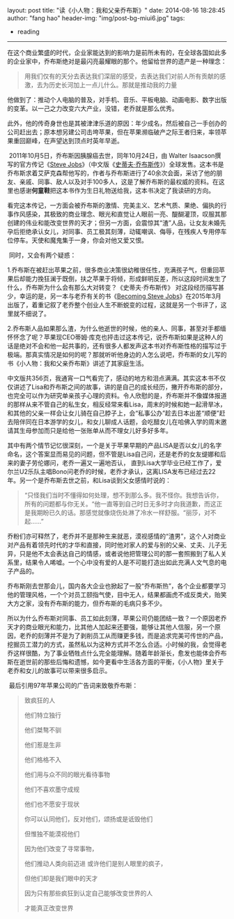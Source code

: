 layout:     post
title:      "读《小人物：我和父亲乔布斯》"
date:       2014-08-16 18:28:45
author:     "fang hao"
header-img: "img/post-bg-miui6.jpg"
tags:

   -  reading


---

​		在这个商业繁盛的时代，企业家能达到的影响力是前所未有的，在全球各国如此多的企业家中，乔布斯绝对是最闪亮最耀眼的那个。他留给世界的遗产是一种理念：

> 用我们仅有的天分去表达我们深层的感受，去表达我们对前人所有贡献的感激，去为历史长河加上一点儿什么。那就是推动我的力量

​		他做到了：推动个人电脑的普及，对手机、音乐、平板电脑、动画电影、数字出版的变革。以一己之力改变六大产业，没错，老乔就是那么优秀。

​       此外，他的传奇身世也是其被津津乐道的原因：年少成名，然后被自己一手创办的公司赶出去；原本想另建公司击垮苹果，但在苹果濒临破产之际王者归来，率领苹果重回巅峰，在声望达到顶点时英年早逝。       

​       2011年10月5日，乔布斯因胰腺癌去世，同年10月24日，由 Walter Isaacson撰写的官方传记《[Steve Jobs](https://book.douban.com/subject/6512188/)》（中文版《[史蒂夫·乔布斯传](https://book.douban.com/subject/6798611/)》）全球发售。这本书是乔布斯求着艾萨克森帮他写的，作者与乔布斯进行了40余次会面，采访了他的朋友、亲戚、同事、敌人以及对手100多人，这是了解乔布斯的最权威的资料。在这里也感谢**何童鞋**把这本书作为生日礼物送给我，这本书决定了我读研的方向。

​      看完这本传记，一方面会被乔布斯的激情、完美主义、艺术气质、果绝、偏执的行事作风感染，其极致的商业理念、眼光和直觉让人眼前一亮、醍醐灌顶，叹服其那创建的伟业和能改变世界的天才；但另一方面，会震惊其“渣”人品，让女友未婚先孕后拒绝承认女儿，对同事、员工极其刻薄，动辄嘲讽、侮辱，在残疾人专用停车位停车。天使和魔鬼集于一身，你会对他又爱又恨。

​      同时，又会有两个疑惑：

​      1.乔布斯在被赶出苹果之前，很多商业决策很幼稚很任性，充满孩子气，但重回苹果后却能力挽狂澜于既倒，扶之苹果于将倾，形成鲜明反差，所以这段时间发生了什么，乔布斯为什么会有那么大对转变？《史蒂夫·乔布斯传》 对这段经历描写甚少，幸运的是，另一本与老乔有关的书《[Becoming Steve Jobs](https://book.douban.com/subject/26335642/)》在2015年3月出版了，着重记叙了老乔整个创业人生不断蜕变的过程，这就是另一个书评了，这里就不细说了。

​      2.乔布斯人品如果那么渣，为什么他逝世的时候，他的亲人、同事，甚至对手都缅怀怀念了呢？苹果现CEO蒂姆·库克也抨击过这本传记，说乔布斯如果是这种人的话是绝对不会和他一起共事的，还有很多人都发声这本书对乔布斯性格的描写过于极端。那真实情况是如何的呢？那就听听他身边的人怎么说吧，乔布斯的女儿写的书《小人物：我和父亲乔布斯》讲述了其家庭生活。

​		中文版共356页，我通宵一口气看完了，感动的地方和泪点满满。其实这本书不仅仅讲述了Lisa和乔布斯之间的故事，讲的是自己的成长经历，撇开乔布斯的部分，也完全可以作为研究单亲孩子心理的资料。令人欣慰的是，乔布斯并不像媒体报道的那样从来不管自己的私生女，相反经常来看Lisa，周末的时候和她一起滑旱冰，和其他的父亲一样会让女儿骑在自己脖子上，会“私事公办”趁去日本出差“顺便”赶去陪伴同在日本游学的女儿，和女儿聊成人话题，会吃醋女儿在哈佛入学的周末邀请其生母参加而只是给他一张账单从而不理女儿好多好多年。

​     其中有两个情节记忆很深刻，一个是关于苹果早期的产品LISA是否以女儿的名字命名，这个答案显而易见的问题，但不管是Lisa自己问，还是老乔的女友缇娜和后来的妻子劳伦娜问，老乔一遍又一遍地否认， 直到Lisa大学毕业已经工作了，爱尔兰U2乐队主唱Bono问老乔的时候，老乔才承认，这离LISA发布已经过去22年。另一个是乔布斯去世之前，和Lisa谈到父女感情时说的：

> “只怪我们当时不懂得如何处理，想不到那么多。我不怪你。我想告诉你，所有的问题都与你无关。“他一直等到自己时日无多时才向我道歉，而这正是我期盼已久的话。那感觉就像烧伤处淋了冷水一样舒服。“丽莎，对不起……”

​    乔粉们亦可释然了，老乔并不是那种生来就恶，漠视感情的“渣男”，这个人对商业对产品有着领先时代的才华和直接，同时他对家人的爱与别的父亲、丈夫、儿子无异，只是他不太会表达自己的情感，或者说他把管理公司的那一套照搬到了私人关系里，结果令人唏嘘。一个心中没有爱的人是不可能打造出如此充满人文气息的电子产品的。

​    乔布斯刚去世那会儿，国内各大企业也掀起了一股“乔布斯热”，各个企业都要学习他的管理风格，一个个对员工颐指气使，目中无人，结果都画虎不成反类犬，贻笑大方之家，没有乔布斯的能力，但乔布斯的毛病只多不少。

​     所以为什么乔布斯对同事、员工如此刻薄，苹果公司仍能团结一致？一个原因老乔天才的商业眼光和能力，比其他人加起来还要强，能够让其他人信服，另一个原因，老乔的刻薄并不是为了剥削员工从而赚更多钱，而是追求完美可传世的产品，挖掘员工潜力的方式，虽然私以为这种方式并不怎么合适。小时候的我，会觉得老乔这样很酷，为了事业牺牲点什么完全能理解。随着年龄渐长，愈发也能体会乔布斯在逝世前的那些后悔和遗憾，如今更看中生活各方面的平衡，《小人物》里关于老乔和女儿的故事可以带来很多启示。

​    最后引用97年苹果公司的广告词来致敬乔布斯：

> 致疯狂的人 
>
> 他们特立独行 
>
> 他们桀骜不驯 
>
> 他们惹是生非 
>
> 他们格格不入 
>
> 他们用与众不同的眼光看待事物 
>
> 他们不喜欢墨守成规 
>
> 他们也不愿安于现状 
>
> 你可以认同他们，反对他们，颂扬或是诋毁他们 
>
> 但惟独不能漠视他们 
>
> 因为他们改变了寻常事物，
>
> 他们推动人类向前迈进 或许他们是别人眼里的疯子，
>
> 但他们却是我们眼中的天才 
>
> 因为只有那些疯狂到认定自己能够改变世界的人 
>
> 才能真正改变世界